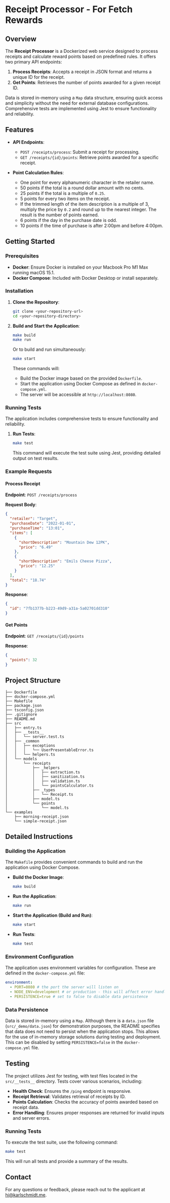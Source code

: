 # Receipt Processor - For Fetch Rewards

## Overview

The **Receipt Processor** is a Dockerized web service designed to process receipts and calculate reward points based on predefined rules. It offers two primary API endpoints:

1. **Process Receipts**: Accepts a receipt in JSON format and returns a unique ID for the receipt.
2. **Get Points**: Retrieves the number of points awarded for a given receipt ID.

Data is stored in-memory using a `Map` data structure, ensuring quick access and simplicity without the need for external database configurations. Comprehensive tests are implemented using Jest to ensure functionality and reliability.

## Features

- **API Endpoints**:
  - `POST /receipts/process`: Submit a receipt for processing.
  - `GET /receipts/{id}/points`: Retrieve points awarded for a specific receipt.

- **Point Calculation Rules**:
  - One point for every alphanumeric character in the retailer name.
  - 50 points if the total is a round dollar amount with no cents.
  - 25 points if the total is a multiple of `0.25`.
  - 5 points for every two items on the receipt.
  - If the trimmed length of the item description is a multiple of 3, multiply the price by `0.2` and round up to the nearest integer. The result is the number of points earned.
  - 6 points if the day in the purchase date is odd.
  - 10 points if the time of purchase is after 2:00pm and before 4:00pm.

## Getting Started

### Prerequisites

- **Docker**: Ensure Docker is installed on your Macbook Pro M1 Max running macOS 15.1.
- **Docker Compose**: Included with Docker Desktop or install separately.

### Installation

1. **Clone the Repository**:
   ```bash
   git clone <your-repository-url>
   cd <your-repository-directory>
   ```

2. **Build and Start the Application**:
   ```bash
   make build
   make run
   ```
   
   Or to build and run simultaneously:
   ```bash
   make start
   ```

   These commands will:
   - Build the Docker image based on the provided `Dockerfile`.
   - Start the application using Docker Compose as defined in `docker-compose.yml`.
   - The server will be accessible at `http://localhost:8080`.

### Running Tests

The application includes comprehensive tests to ensure functionality and reliability.

1. **Run Tests**:
   ```bash
   make test
   ```

   This command will execute the test suite using Jest, providing detailed output on test results.


### Example Requests

#### Process Receipt

**Endpoint**: `POST /receipts/process`

**Request Body**:
```json
{
  "retailer": "Target",
  "purchaseDate": "2022-01-01",
  "purchaseTime": "13:01",
  "items": [
    {
      "shortDescription": "Mountain Dew 12PK",
      "price": "6.49"
    },
    {
      "shortDescription": "Emils Cheese Pizza",
      "price": "12.25"
    }
  ],
  "total": "18.74"
}
```

**Response**:
```json
{
  "id": "7fb1377b-b223-49d9-a31a-5a02701dd310"
}
```

#### Get Points

**Endpoint**: `GET /receipts/{id}/points`

**Response**:
```json
{
  "points": 32
}
```

## Project Structure

```plaintext
├── Dockerfile
├── docker-compose.yml
├── Makefile
├── package.json
├── tsconfig.json
├── .gitignore
├── README.md
├── src
│   ├── entry.ts
│   ├── __tests__
│   │   └── server.test.ts
│   ├── _common
│   │   ├── exceptions
│   │   │   └── UserPresentableError.ts
│   │   └── helpers.ts
│   └── models
│       └── receipts
│           ├── _helpers
│           │   ├── extraction.ts
│           │   ├── sanitization.ts
│           │   ├── validation.ts
│           │   └── pointsCalculator.ts
│           ├── _types
│           │   └── Receipt.ts
│           ├── model.ts
│           └── points
│               └── model.ts
└── examples
    ├── morning-receipt.json
    └── simple-receipt.json
```

## Detailed Instructions

### Building the Application

The `Makefile` provides convenient commands to build and run the application using Docker Compose.

- **Build the Docker Image**:
  ```bash
  make build
  ```

- **Run the Application**:
  ```bash
  make run
  ```

- **Start the Application (Build and Run)**:
  ```bash
  make start
  ```

- **Run Tests**:
  ```bash
  make test
  ```

### Environment Configuration

The application uses environment variables for configuration. These are defined in the `docker-compose.yml` file:

```yaml
environment:
  - PORT=8080 # the port the server will listen on
  - NODE_ENV=development # or production - this will affect error handling
  - PERSISTENCE=true # set to false to disable data persistence
```

### Data Persistence

Data is stored in-memory using a `Map`. Although there is a `data.json` file (`src/_demo/data.json`) for demonstration purposes, the README specifies that data does not need to persist when the application stops. This allows for the use of in-memory storage solutions during testing and deployment. This can be disabled by setting `PERSISTENCE=false` in the `docker-compose.yml` file.

## Testing

The project utilizes Jest for testing, with test files located in the `src/__tests__` directory. Tests cover various scenarios, including:

- **Health Check**: Ensures the `/ping` endpoint is responsive.
- **Receipt Retrieval**: Validates retrieval of receipts by ID.
- **Points Calculation**: Checks the accuracy of points awarded based on receipt data.
- **Error Handling**: Ensures proper responses are returned for invalid inputs and server errors.

### Running Tests

To execute the test suite, use the following command:

```bash
make test
```

This will run all tests and provide a summary of the results.

## Contact

For any questions or feedback, please reach out to the applicant at [hi@karlschmidt.me](mailto:hi@karlschmidt.me).
